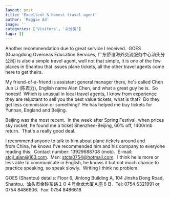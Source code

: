 ```yaml
---
layout: post
title: 'Excellent & honest travel agent'
author: 'Maggie Ad'
image: ''
categories: ['Visitors', '未分类']
tags: []
---
```


Another recommendation due to great service I received.  GOES (Guangdong Overseas Education Services, 广东侨谊海外交流服务中心汕头分公司) is also a simple travel agent, well not that simple, it is one of the few places in Shantou that issues plane tickets, all the other travel agents come here to get theirs.

My friend-of-a-friend is assistant general manager there, he's called Chen Jun Li (陈君力), English name Alan Chen, and what a great guy he is.  So honest!  Which is unusual in local travel agents, I know from experience they are reluctant to sell you the best value tickets, what is that?  Do they get less commission or something?  He has helped me buy tickets for Yunnan, England and Beijing. 

Beijing was the most recent.  In the week after Spring Festival, when prices sky rocket, he found me a ticket Shenzhen-Beijing, 60% off, 1400rmb return.  That's a really good deal.

I recommend anyone to talk to him about plane tickets around and from China, he knows I've recommended him and his company to everyone reading this.  Contact number: 13929688708 (mob).  E-mail: [stcjl\_alan@163.com](mailto:stcjl_alan@163.com).  Msn: [stcts0754@hotmail.com](mailto:stcts0754@hotmail.com).  I think he is more or less able to communicate in English, he knows it but not much chance to practice speaking, so speak slowly.  Writing I think no problem.

GOES (Shantou) details: Floor 6, Jinlong Building A, 104 Jinsha Dong Road, Shantou.  汕头市金砂东路１０４号金龙大厦Ａ座６Ｂ.  Tel: 0754 6321991 or 0754 8486606.  Fax: 0754 8486618